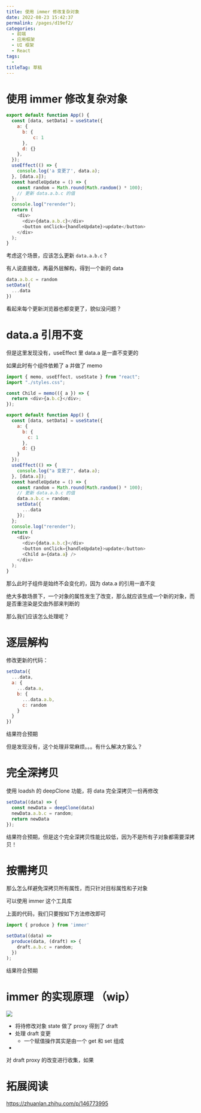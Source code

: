```yaml
---
title: 使用 immer 修改复杂对象
date: 2022-08-23 15:42:37
permalink: /pages/d19ef2/
categories: 
  - 前端
  - 应用框架
  - UI 框架
  - React
tags: 
  - 
titleTag: 草稿
---
```

# 使用 immer 修改复杂对象

```js
export default function App() {
  const [data, setData] = useState({
    a: {
      b: {
          c: 1
      },
      d: {}
    },
  });
  useEffect(() => {
    console.log('a 变更了', data.a);
  }, [data.a]);
  const handleUpdate = () => {
    const random = Math.round(Math.random() * 100);
    // 更新 data.a.b.c 的值
  };
  console.log("rerender");
  return (
    <div>
      <div>{data.a.b.c}</div>
      <button onClick={handleUpdate}>update</button>
    </div>
  );
}
```

考虑这个场景，应该怎么更新 `data.a.b.c` ?

有人说直接改，再最外层解构，得到一个新的 data

```js
data.a.b.c = random
setData({
  ...data
})
```

看起来每个更新浏览器也都变更了，貌似没问题？

# data.a 引用不变

但是这里发现没有，useEffect 里 data.a 是一直不变更的

如果此时有个组件依赖了 a 并做了 memo 

```js
import { memo, useEffect, useState } from "react";
import "./styles.css";

const Child = memo(({ a }) => {
  return <div>{a.b.c}</div>;
});

export default function App() {
  const [data, setData] = useState({
    a: {
      b: {
        c: 1
      },
      d: {}
    }
  });
  useEffect(() => {
    console.log("a 变更了", data.a);
  }, [data.a]);
  const handleUpdate = () => {
    const random = Math.round(Math.random() * 100);
    // 更新 data.a.b.c 的值
    data.a.b.c = random;
    setData({
      ...data
    });
  };
  console.log("rerender");
  return (
    <div>
      <div>{data.a.b.c}</div>
      <button onClick={handleUpdate}>update</button>
      <Child a={data.a} />
    </div>
  );
}
```

那么此时子组件是始终不会变化的，因为 data.a 的引用一直不变

绝大多数场景下，一个对象的属性发生了改变，那么就应该生成一个新的对象，而是否重渲染是交由外部来判断的

那么我们应该怎么处理呢？

# 逐层解构

修改更新的代码：
```js
setData({
  ...data,
  a: {
    ...data.a,
    b: {
      ...data.a.b,
      c: random
    }
  }
})
```

结果符合预期

但是发现没有，这个处理非常麻烦。。。有什么解决方案么？

# 完全深拷贝

使用 loadsh 的 deepClone 功能，将 data 完全深拷贝一份再修改

```js
setData((data) => {
  const newData = deepClone(data)
  newData.a.b.c = random;
  return newData
});
```

结果符合预期，但是这个完全深拷贝性能比较低，因为不是所有子对象都需要深拷贝！

# 按需拷贝

那么怎么样避免深拷贝所有属性，而只针对目标属性和子对象

可以使用 immer 这个工具库

上面的代码，我们只要按如下方法修改即可
```js
import { produce } from 'immer'

setData((data) =>
  produce(data, (draft) => {
    draft.a.b.c = random;
  })
);
```

结果符合预期

# immer 的实现原理 （wip）

![](https://pic4.zhimg.com/80/v2-fdf4518f092e5500fc9264055e07b09b_1440w.jpg)


- 将待修改对象 state 做了 proxy 得到了 draft
- 处理 draft 变更
  - 一个赋值操作其实是由一个 get 和 set 组成
- 

对 draft proxy 的改变进行收集，如果

# 拓展阅读

https://zhuanlan.zhihu.com/p/146773995